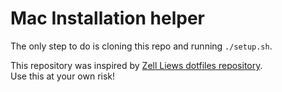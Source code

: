 # Mac Installation helper

The only step to do is cloning this repo and running `./setup.sh`.

This repository was inspired by [Zell Liews dotfiles repository](https://github.com/zellwk/dotfiles/).\
Use this at your own risk!
